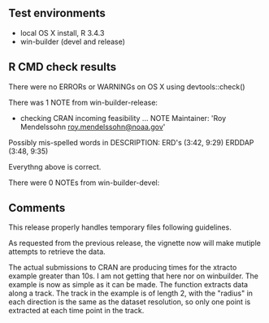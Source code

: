 ## Test environments
* local OS X install, R 3.4.3
* win-builder (devel and release)

## R CMD check results
There were no ERRORs or WARNINGs on OS X using devtools::check()


There was 1 NOTE from win-builder-release:

* checking CRAN incoming feasibility ... NOTE
Maintainer: 'Roy Mendelssohn <roy.mendelssohn@noaa.gov>'

Possibly mis-spelled words in DESCRIPTION:
  ERD's (3:42, 9:29)
  ERDDAP (3:48, 9:35)

Everythng above is correct.



There were 0 NOTEs from win-builder-devel:


## Comments

This release properly handles temporary files following guidelines.

As requested from the previous release,  the vignette now will make mutiple attempts to retrieve the data.

The actual submissions to CRAN are producing times for the xtracto example greater than 10s.  I am not getting that here nor on winbuilder.  The example is now as simple as it can be made.  The function extracts data along a track.  The track in the example is of length 2,  with the "radius" in each direction is the same as the dataset resolution,  so only one point is extracted at each time point in the track. 
